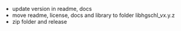 * update version in readme, docs
* move readme, license, docs and library to folder libhgschl_vx.y.z
* zip folder and release